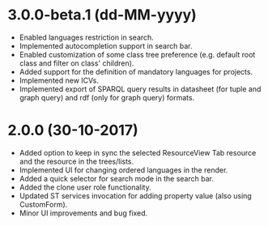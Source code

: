# 3.0.0-beta.1 (dd-MM-yyyy)
  * Enabled languages restriction in search.
  * Implemented autocompletion support in search bar.
  * Enabled customization of some class tree preference (e.g. default root class and filter on class' children).
  * Added support for the definition of mandatory languages for projects.
  * Implemented new ICVs.
  * Implemented export of SPARQL query results in datasheet (for tuple and graph query) and rdf (only for graph
  	query) formats.


# 2.0.0 (30-10-2017)
  * Added option to keep in sync the selected ResourceView Tab resource and the resource in the trees/lists.
  * Implemented UI for changing ordered languages in the render.
  * Added a quick selector for search mode in the search bar.
  * Added the clone user role functionality.
  * Updated ST services invocation for adding property value (also using CustomForm).
  * Minor UI improvements and bug fixed.